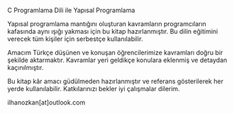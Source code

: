 C Programlama Dili ile Yapısal Programlama

Yapısal programlama mantığını oluşturan kavramların programcıların kafasında aynı ışığı yakması için bu kitap hazırlanmıştır. Bu dilin eğitimini verecek tüm kişiler için serbestçe kullanılabilir. 

Amacım Türkçe düşünen ve konuşan öğrencilerimize kavramları doğru bir şekilde aktarmaktır. Kavramlar yeri geldikçe konulara eklenmiş ve detaydan kaçınılmıştır.

Bu kitap kâr amacı güdülmeden hazırlanmıştır ve referans gösterilerek her yerde kullanılabilir. Katkılarınızı bekler iyi çalışmalar dilerim.

ilhanozkan[at]outlook.com
